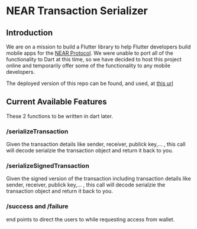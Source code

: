# NEAR Transaction Serializer

## Introduction
We are on a mission to build a Flutter library to help Flutter developers build mobile apps for the [NEAR Protocol](https://near.org). We were unable to port all of the functionality to Dart at this time, so we have decided to host this project online and temporarily offer some of the functionality to any mobile developers.

The deployed version of this repo can be found, and used, at [this url](https://near-transaction-serializer.herokuapp.com)

## Current Available Features
These 2 functions to be written in dart later.

### /serializeTransaction 
Given the transaction details like sender, receiver, publick key,... , this call will decode serialzie the transaction object and return it back to you. 

### /serializeSignedTransaction
Given the signed version of the transaction including transaction details like sender, receiver, publick key,... , this call will decode serialzie the transaction object and return it back to you. 

### /success and /failure 
end points to direct the users to while requesting access from wallet.


